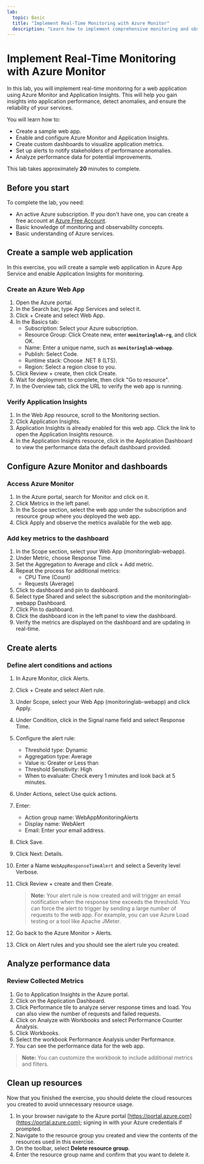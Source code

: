 ```yaml
---
lab:
  topic: Basic
  title: "Implement Real-Time Monitoring with Azure Monitor"
  description: "Learn how to implement comprehensive monitoring and observability for applications using Azure Monitor and Application Insights."
---
```


# Implement Real-Time Monitoring with Azure Monitor

In this lab, you will implement real-time monitoring for a web application using Azure Monitor and Application Insights. This will help you gain insights into application performance, detect anomalies, and ensure the reliability of your services.

You will learn how to:

- Create a sample web app.
- Enable and configure Azure Monitor and Application Insights.
- Create custom dashboards to visualize application metrics.
- Set up alerts to notify stakeholders of performance anomalies.
- Analyze performance data for potential improvements.

This lab takes approximately **20** minutes to complete.

## Before you start

To complete the lab, you need:

- An active Azure subscription. If you don't have one, you can create a free account at [Azure Free Account](https://azure.microsoft.com/free).
- Basic knowledge of monitoring and observability concepts.
- Basic understanding of Azure services.

## Create a sample web application

In this exercise, you will create a sample web application in Azure App Service and enable Application Insights for monitoring.

### Create an Azure Web App

1. Open the Azure portal.
1. In the Search bar, type App Services and select it.
1. Click + Create and select Web App.
1. In the Basics tab:
   - Subscription: Select your Azure subscription.
   - Resource Group: Click Create new, enter **`monitoringlab-rg`**, and click OK.
   - Name: Enter a unique name, such as **`monitoringlab-webapp`**.
   - Publish: Select Code.
   - Runtime stack: Choose .NET 8 (LTS).
   - Region: Select a region close to you.
1. Click Review + create, then click Create.
1. Wait for deployment to complete, then click "Go to resource".
1. In the Overview tab, click the URL to verify the web app is running.

### Verify Application Insights

1. In the Web App resource, scroll to the Monitoring section.
1. Click Application Insights.
1. Application Insights is already enabled for this web app. Click the link to open the Application Insights resource.
1. In the Application Insights resource, click in the Application Dashboard to view the performance data the default dashboard provided.

## Configure Azure Monitor and dashboards

### Access Azure Monitor

1. In the Azure portal, search for Monitor and click on it.
1. Click Metrics in the left panel.
1. In the Scope section, select the web app under the subscription and resource group where you deployed the web app.
1. Click Apply and observe the metrics available for the web app.

### Add key metrics to the dashboard

1. In the Scope section, select your Web App (monitoringlab-webapp).
1. Under Metric, choose Response Time.
1. Set the Aggregation to Average and click + Add metric.
1. Repeat the process for additional metrics:
   - CPU Time (Count)
   - Requests (Average)
1. Click to dashboard and pin to dashboard.
1. Select type Shared and select the subscription and the monitoringlab-webapp Dashboard.
1. Click Pin to dashboard.
1. Click the dashboard icon in the left panel to view the dashboard.
1. Verify the metrics are displayed on the dashboard and are updating in real-time.

## Create alerts

### Define alert conditions and actions

1. In Azure Monitor, click Alerts.
1. Click + Create and select Alert rule.
1. Under Scope, select your Web App (monitoringlab-webapp) and click Apply.
1. Under Condition, click in the Signal name field and select Response Time.
1. Configure the alert rule:
   - Threshold type: Dynamic
   - Aggregation type: Average
   - Value is: Greater or Less than
   - Threshold Sensitivity: High
   - When to evaluate: Check every 1 minutes and look back at 5 minutes.
1. Under Actions, select Use quick actions.
1. Enter:
   - Action group name: WebAppMonitoringAlerts
   - Display name: WebAlert
   - Email: Enter your email address.
1. Click Save.
1. Click Next: Details.
1. Enter a Name `WebAppResponseTimeAlert` and select a Severity level Verbose.
1. Click Review + create and then Create.

   > **Note:** Your alert rule is now created and will trigger an email notification when the response time exceeds the threshold. You can force the alert to trigger by sending a large number of requests to the web app. For example, you can use Azure Load testing or a tool like Apache JMeter.

1. Go back to the Azure Monitor > Alerts.
1. Click on Alert rules and you should see the alert rule you created.

## Analyze performance data

### Review Collected Metrics

1. Go to Application Insights in the Azure portal.
1. Click on the Application Dashboard.
1. Click Performance tile to analyze server response times and load. You can also view the number of requests and failed requests.
1. Click on Analyze with Workbooks and select Performance Counter Analysis.
1. Click Workbooks.
1. Select the workbook Performance Analysis under Performance.
1. You can see the performance data for the web app.

> **Note:** You can customize the workbook to include additional metrics and filters.

## Clean up resources

Now that you finished the exercise, you should delete the cloud resources you created to avoid unnecessary resource usage.

1. In your browser navigate to the Azure portal [https://portal.azure.com](https://portal.azure.com); signing in with your Azure credentials if prompted.
1. Navigate to the resource group you created and view the contents of the resources used in this exercise.
1. On the toolbar, select **Delete resource group**.
1. Enter the resource group name and confirm that you want to delete it.
